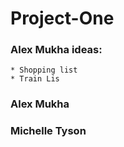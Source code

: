 # Project-One

### Alex Mukha ideas:
    * Shopping list
    * Train Lis
### Alex Mukha
### Michelle Tyson
